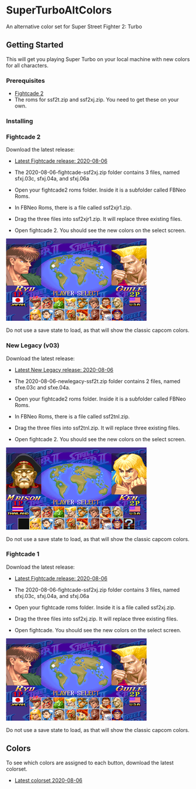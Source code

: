 # SuperTurboAltColors
An alternative color set for Super Street Fighter 2: Turbo

## Getting Started
This will get you playing Super Turbo on your local machine with new colors for all characters.

### Prerequisites
 * [Fightcade 2](http://www.fightcade.com/)
 * The roms for ssf2t.zip and ssf2xj.zip. You need to get these on your own.
 
### Installing

### Fightcade 2
Download the latest release:
 * [Latest Fightcade release: 2020-08-06](roms/Fightcade/2020-08-06-fightcade-ssf2xj.zip?raw=true)
 
* The 2020-08-06-fightcade-ssf2xj.zip folder contains 3 files, named sfxj.03c, sfxj.04a, and sfxj.06a
* Open your fightcade2 roms folder. Inside it is a subfolder called FBNeo Roms. 
* In FBNeo Roms, there is a file called ssf2xjr1.zip.
* Drag the three files into ssf2xjr1.zip. It will replace three existing files.
* Open fightcade 2. You should see the new colors on the select screen.

 ![character select](images/characterselect.png)

Do not use a save state to load, as that will show the classic capcom colors.
 
### New Legacy (v03)
Download the latest release:
 * [Latest New Legacy release: 2020-08-06](roms/NewLegacy/2020-08-06-newlegacy-ssf2t.zip?raw=true)
 
* The 2020-08-06-newlegacy-ssf2t.zip folder contains 2 files, named sfxe.03c and sfxe.04a.
* Open your fightcade2 roms folder. Inside it is a subfolder called FBNeo Roms. 
* In FBNeo Roms, there is a file called ssf2tnl.zip.
* Drag the three files into ssf2tnl.zip. It will replace three existing files.
* Open fightcade 2. You should see the new colors on the select screen.

 ![character select new legacy](images/characterselect_newlegacy.png)

Do not use a save state to load, as that will show the classic capcom colors.

### Fightcade 1
Download the latest release:
 * [Latest Fightcade release: 2020-08-06](roms/Fightcade/2020-08-06-fightcade-ssf2xj.zip?raw=true)
 
* The 2020-08-06-fightcade-ssf2xj.zip folder contains 3 files, named sfxj.03c, sfxj.04a, and sfxj.06a	
* Open your fightcade roms folder. Inside it is a file called ssf2xj.zip.	
* Drag the three files into ssf2xj.zip. It will replace three existing files.	
* Open fightcade. You should see the new colors on the select screen.

 ![character select](images/characterselect.png)

Do not use a save state to load, as that will show the classic capcom colors.


## Colors
To see which colors are assigned to each button, download the latest colorset.
 * [Latest colorset  2020-08-06](colorsets/2020-08-06-colorset.zip?raw=true)


